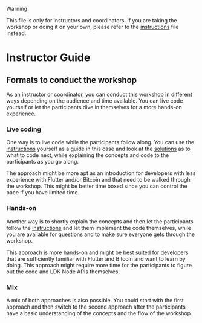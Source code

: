 > [!WARNING]
> This file is only for instructors and coordinators. If you are taking the workshop or doing it on your own, please refer to the [instructions](INSTRUCTIONS.md) file instead.

# Instructor Guide

## Formats to conduct the workshop

As an instructor or coordinator, you can conduct this workshop in different ways depending on the audience and time available. You can live code yourself or let the participants dive in themselves for a more hands-on experience.

### Live coding

One way is to live code while the participants follow along. You can use the [instructions](INSTRUCTIONS.md) yourself as a guide in this case and look at the [solutions](SOLUTIONS.md) as to what to code next, while explaining the concepts and code to the participants as you go along.

The approach might be more apt as an introduction for developers with less experience with Flutter and/or Bitcoin and that need to be walked through the workshop.
This might be better time boxed since you can control the pace if you have limited time.

### Hands-on

Another way is to shortly explain the concepts and then let the participants follow the [instructions](INSTRUCTIONS.md) and let them implement the code themselves, while you are available for questions and to make sure everyone gets through the workshop.

This approach is more hands-on and might be best suited for developers that are sufficiently familiar with Flutter and Bitcoin and want to learn by doing.
This approach might require more time for the participants to figure out the code and LDK Node APIs themselves.

### Mix

A mix of both approaches is also possible. You could start with the first approach and then switch to the second approach after the participants have a basic understanding of the concepts and the flow of the workshop.
